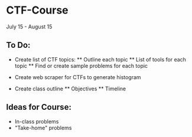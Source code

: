 # CTF-Course

July 15 - August 15

## To Do:
* Create list of CTF topics:
** Outline each topic
** List of tools for each topic
** Find or create sample problems for each topic

* Create web scraper for CTFs to generate histogram

* Create class outline
** Objectives
** Timeline

## Ideas for Course:
* In-class problems
* "Take-home" problems